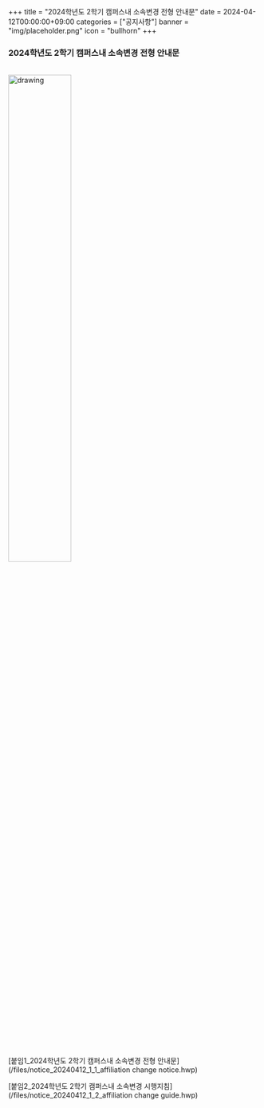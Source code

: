 ﻿+++
title = "2024학년도 2학기 캠퍼스내 소속변경 전형 안내문"
date = 2024-04-12T00:00:00+09:00
categories = ["공지사항"]
banner = "img/placeholder.png"
icon = "bullhorn"
+++
<!--more-->

### 2024학년도 2학기 캠퍼스내 소속변경 전형 안내문

<br>
<img src="/files/notice_20240412_1_afilliation change.png" alt="drawing" width="50%"/>
</a>

[붙임1_2024학년도 2학기 캠퍼스내 소속변경 전형 안내문](/files/notice_20240412_1_1_affiliation change notice.hwp)

[붙임2_2024학년도 2학기 캠퍼스내 소속변경 시행지침](/files/notice_20240412_1_2_affiliation change guide.hwp)
